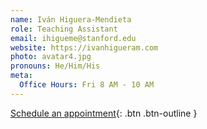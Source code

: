 ```yaml
---
name: Iván Higuera-Mendieta
role: Teaching Assistant
email: ihigueme@stanford.edu
website: https://ivanhigueram.com
photo: avatar4.jpg
pronouns: He/Him/His
meta:
  Office Hours: Fri 8 AM - 10 AM 
---
```


[Schedule an appointment](#){: .btn .btn-outline }
